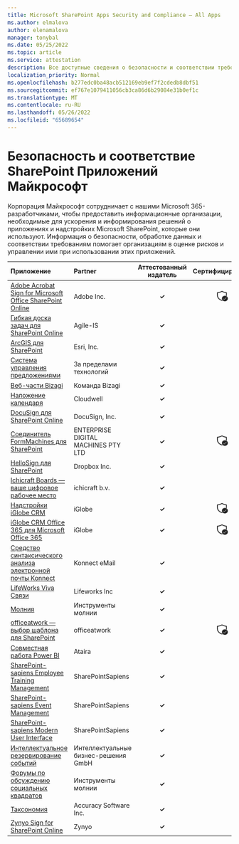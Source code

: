 ```yaml
---
title: Microsoft SharePoint Apps Security and Compliance — All Apps
ms.author: elmalova
author: elenamalova
manager: tonybal
ms.date: 05/25/2022
ms.topic: article
ms.service: attestation
description: Все доступные сведения о безопасности и соответствии требованиям для всех microsoft SharePoint Apps.
localization_priority: Normal
ms.openlocfilehash: b277edc0ba48acb512169eb9ef7f2cdedb8dbf51
ms.sourcegitcommit: ef767e1079411056cb3ca86d6b29084e31b0ef1c
ms.translationtype: MT
ms.contentlocale: ru-RU
ms.lasthandoff: 05/26/2022
ms.locfileid: "65689654"
---
```

# <a name="microsoft-sharepoint-apps-security-and-compliance"></a>Безопасность и соответствие SharePoint Приложений Майкрософт

Корпорация Майкрософт сотрудничает с нашими Microsoft 365-разработчиками, чтобы предоставить информационные организации, необходимые для ускорения и информирования решений о приложениях и надстройких Microsoft SharePoint, которые они используют. Информация о безопасности, обработке данных и соответствии требованиям помогает организациям в оценке рисков и управлении ими при использовании этих приложений.

| **Приложение** | **Partner** | **Аттестованный издатель** | **Сертифицировано** |
|:--------|:------------|:----------------------:|:-------------:|
| [Adobe Acrobat Sign for Microsoft Office SharePoint Online](./adobe-inc-acrobat-sign-for-microsoft-sharepoint-online.md) | Adobe Inc. | **✓** | <img alt="Certified application badge" src="../media/certified-badge.png" height="25" width="25" /> |
| [Гибкая доска задач для SharePoint Online](./agile-is-task-board-for-sharepoint-online.md) | Agile-IS | **✓** |  |
| [ArcGIS для SharePoint](./esri-inc-arcgis-for-sharepoint.md) | Esri, Inc. | **✓** |  |
| [Система управления предложениями](./beyond-technologies-bid-management-system.md) | За пределами технологий | **✓** |  |
| [Веб-части Bizagi](./bizagi-team-webparts.md) | Команда Bizagi | **✓** |  |
| [Наложение календаря](./cloudwell-calendar-overlay.md) | Cloudwell | **✓** |  |
| [DocuSign для SharePoint Online](./docusign-inc-for-sharepoint-online.md) | DocuSign, Inc. | **✓** |  |
| [Соединитель FormMachines для SharePoint](./enterprise-digital-machines-pty-ltd-formmachines-connector-for-sharepoint.md) | ENTERPRISE DIGITAL MACHINES PTY LTD | **✓** | <img alt="Certified application badge" src="../media/certified-badge.png" height="25" width="25" /> |
| [HelloSign для SharePoint](./dropbox-inc-hellosign-for-sharepoint.md) | Dropbox Inc. | **✓** |  |
| [Ichicraft Boards — ваше цифровое рабочее место](./ichicraft-bv-boards-your-digital-workplace.md) | ichicraft b.v. | **✓** |  |
| [Надстройки iGlobe CRM](./iglobe-crm-add-ons.md) | iGlobe | **✓** | <img alt="Certified application badge" src="../media/certified-badge.png" height="25" width="25" /> |
| [iGlobe CRM Office 365 для Microsoft Office 365](./iglobe-crm-office-365-for-microsoft.md) | iGlobe | **✓** | <img alt="Certified application badge" src="../media/certified-badge.png" height="25" width="25" /> |
| [Средство синтаксического анализа электронной почты Konnect](./konnect-email-parser.md) | Konnect eMail | **✓** |  |
| [LifeWorks Viva Связи](./lifeworks-inc-viva-connections.md) | Lifeworks Inc | **✓** |  |
| [Молния](./lightning-tools-conductor.md) | Инструменты молнии | **✓** |  |
| [officeatwork — выбор шаблона для SharePoint](./officeatwork-officeatworktemplate-chooser-for-sharepoint.md) | officeatwork | **✓** | <img alt="Certified application badge" src="../media/certified-badge.png" height="25" width="25" /> |
| [Cовместная работа Power BI](./ataira-power-bi-collaboration.md) | Ataira | **✓** |  |
| [SharePoint-sapiens Employee Training Management](./sharepointsapiens-employee-training-management.md) | SharePointSapiens | **✓** |  |
| [SharePoint-sapiens Event Management](./sharepointsapiens-event-management.md) | SharePointSapiens | **✓** |  |
| [SharePoint-sapiens Modern User Interface](./sharepointsapiens-modern-user-interface.md) | SharePointSapiens | **✓** |  |
| [Интеллектуальное резервирование событий](./smarter-business-solutions-gmbh-event-booking.md) | Интеллектуальные бизнес-решения GmbH | **✓** |  |
| [Форумы по обсуждению социальных квадратов](./lightning-tools-social-squared-discussion-forums.md) | Инструменты молнии | **✓** |  |
| [Таксономия](./accuracy-software-inc-taxonomy.md) | Accuracy Software Inc. | **✓** |  |
| [Zynyo Sign for SharePoint Online](./zynyo-sign-for-sharepoint-online.md) | Zynyo | **✓** |  |
